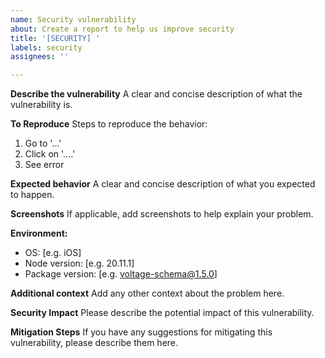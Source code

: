 ```yaml
---
name: Security vulnerability
about: Create a report to help us improve security
title: '[SECURITY] '
labels: security
assignees: ''

---
```


**Describe the vulnerability**
A clear and concise description of what the vulnerability is.

**To Reproduce**
Steps to reproduce the behavior:
1. Go to '...'
2. Click on '....'
3. See error

**Expected behavior**
A clear and concise description of what you expected to happen.

**Screenshots**
If applicable, add screenshots to help explain your problem.

**Environment:**
 - OS: [e.g. iOS]
 - Node version: [e.g. 20.11.1]
 - Package version: [e.g. voltage-schema@1.5.0]

**Additional context**
Add any other context about the problem here.

**Security Impact**
Please describe the potential impact of this vulnerability.

**Mitigation Steps**
If you have any suggestions for mitigating this vulnerability, please describe them here. 
